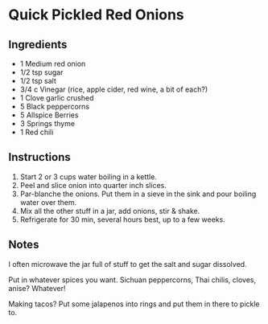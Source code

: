 # Quick Pickled Red Onions

## Ingredients

* 1 Medium red onion
* 1/2 tsp sugar
* 1/2 tsp salt
* 3/4 c Vinegar (rice, apple cider, red wine, a bit of each?)
* 1 Clove garlic crushed
* 5 Black peppercorns
* 5 Allspice Berries
* 3 Springs thyme
* 1 Red chili

## Instructions

1. Start 2 or 3 cups water boiling in a kettle.
2. Peel and slice onion into quarter inch slices.
3. Par-blanche the onions. Put them in a sieve in the sink and pour boiling water over them.
4. Mix all the other stuff in a jar, add onions, stir & shake. 
5. Refrigerate  for 30 min, several hours best, up to a few weeks. 

## Notes

I often microwave the jar full of stuff to get the salt and sugar dissolved.

Put in whatever spices you want. Sichuan peppercorns, Thai chilis, cloves, anise? Whatever!

Making tacos? Put some jalapenos into rings and put them in there to pickle to.
